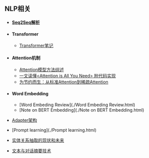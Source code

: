 ## NLP相关

- #### [Seq2Seq解析](https://jacklv999.github.io/mytest/读书笔记/ML&DL/NLP/seq2seq解析.html) 

- #### Transformer

    - [Transformer笔记](https://jacklv999.github.io/mytest/读书笔记/ML&DL/NLP/Transformer笔记.html) 
    
- #### Attention机制
    - [Attention模型方法综述](https://mp.weixin.qq.com/s/sAYOXEjAdA91x3nliHNX8w) 
    - [一文读懂\<Attention is All You Need\> 附代码实现](https://mp.weixin.qq.com/s?__biz=MzIwMTc4ODE0Mw==&mid=2247486960&idx=1&sn=1b4b9d7ec7a9f40fa8a9df6b6f53bbfb&chksm=96e9d270a19e5b668875392da1d1aaa28ffd0af17d44f7ee81c2754c78cc35edf2e35be2c6a1&scene=21#wechat_redirect) 
    - [为节约而生：从标准Attention到稀疏Attention](https://mp.weixin.qq.com/s?__biz=MzIwMTc4ODE0Mw==&mid=2247498604&idx=1&sn=178bcb8827162a58a04d4ac131d03408&scene=0&ascene=37&devicetype=android-28&version=27000735&nettype=3gnet&abtest_cookie=BAABAAoACwASABMABAAjlx4AVpkeAM6ZHgD4mR4AAAA%3D&lang=zh_CN&pass_ticket=%2B33ttL5hp59cfjtaAq5o6kaSKL0Ty58q7M7hO1m7xKP6wvkQulpxPc0ZKIzza%2B6e&wx_header=1) 
    
- #### Word Embedding

    - [Word Embeding Review](./Word Embeding Review.html) 
    - [Note on BERT Embedding](./Note on BERT Embedding.html) 
    
- [Adapter架构](./Adapter架构.html) 

- [Prompt learning](./Prompt learning.html) 

- [实体关系抽取的现状和未来](./实体关系抽取的现状和未来.html) 

- [文本与对话摘要技术](./对话摘要技术.html) 

